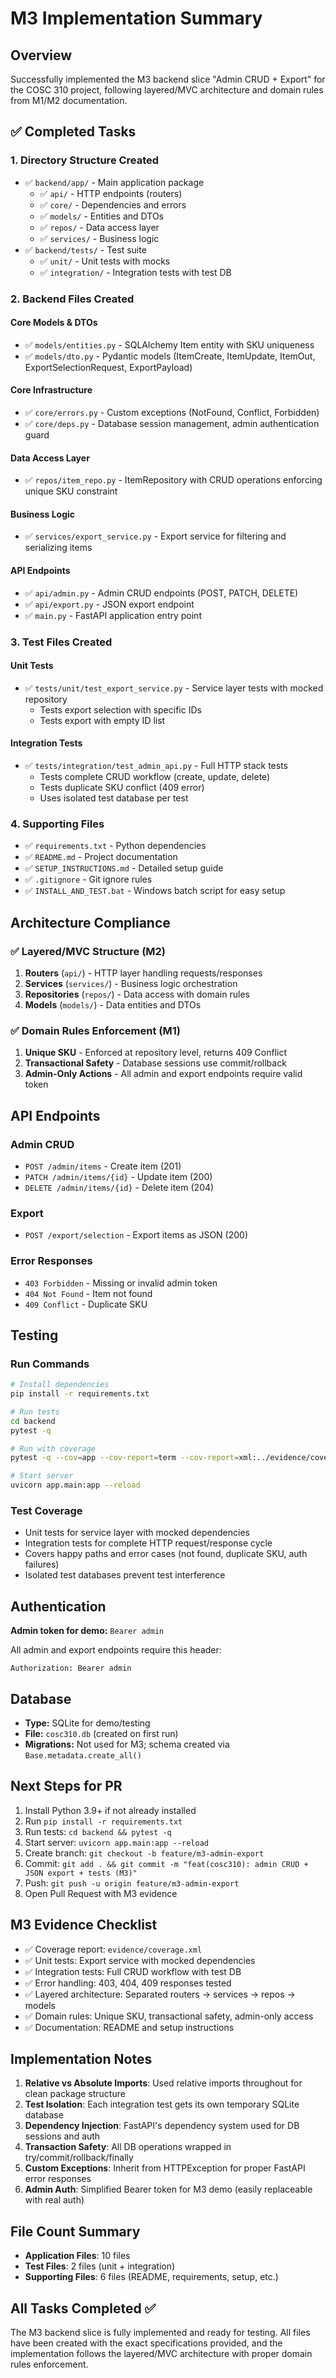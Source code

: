 # M3 Implementation Summary

## Overview
Successfully implemented the M3 backend slice "Admin CRUD + Export" for the COSC 310 project, following layered/MVC architecture and domain rules from M1/M2 documentation.

## ✅ Completed Tasks

### 1. Directory Structure Created
- ✅ `backend/app/` - Main application package
  - ✅ `api/` - HTTP endpoints (routers)
  - ✅ `core/` - Dependencies and errors
  - ✅ `models/` - Entities and DTOs
  - ✅ `repos/` - Data access layer
  - ✅ `services/` - Business logic
- ✅ `backend/tests/` - Test suite
  - ✅ `unit/` - Unit tests with mocks
  - ✅ `integration/` - Integration tests with test DB

### 2. Backend Files Created

#### Core Models & DTOs
- ✅ `models/entities.py` - SQLAlchemy Item entity with SKU uniqueness
- ✅ `models/dto.py` - Pydantic models (ItemCreate, ItemUpdate, ItemOut, ExportSelectionRequest, ExportPayload)

#### Core Infrastructure
- ✅ `core/errors.py` - Custom exceptions (NotFound, Conflict, Forbidden)
- ✅ `core/deps.py` - Database session management, admin authentication guard

#### Data Access Layer
- ✅ `repos/item_repo.py` - ItemRepository with CRUD operations enforcing unique SKU constraint

#### Business Logic
- ✅ `services/export_service.py` - Export service for filtering and serializing items

#### API Endpoints
- ✅ `api/admin.py` - Admin CRUD endpoints (POST, PATCH, DELETE)
- ✅ `api/export.py` - JSON export endpoint
- ✅ `main.py` - FastAPI application entry point

### 3. Test Files Created

#### Unit Tests
- ✅ `tests/unit/test_export_service.py` - Service layer tests with mocked repository
  - Tests export selection with specific IDs
  - Tests export with empty ID list

#### Integration Tests
- ✅ `tests/integration/test_admin_api.py` - Full HTTP stack tests
  - Tests complete CRUD workflow (create, update, delete)
  - Tests duplicate SKU conflict (409 error)
  - Uses isolated test database per test

### 4. Supporting Files

- ✅ `requirements.txt` - Python dependencies
- ✅ `README.md` - Project documentation
- ✅ `SETUP_INSTRUCTIONS.md` - Detailed setup guide
- ✅ `.gitignore` - Git ignore rules
- ✅ `INSTALL_AND_TEST.bat` - Windows batch script for easy setup

## Architecture Compliance

### ✅ Layered/MVC Structure (M2)
1. **Routers** (`api/`) - HTTP layer handling requests/responses
2. **Services** (`services/`) - Business logic orchestration
3. **Repositories** (`repos/`) - Data access with domain rules
4. **Models** (`models/`) - Data entities and DTOs

### ✅ Domain Rules Enforcement (M1)
1. **Unique SKU** - Enforced at repository level, returns 409 Conflict
2. **Transactional Safety** - Database sessions use commit/rollback
3. **Admin-Only Actions** - All admin and export endpoints require valid token

## API Endpoints

### Admin CRUD
- `POST /admin/items` - Create item (201)
- `PATCH /admin/items/{id}` - Update item (200)
- `DELETE /admin/items/{id}` - Delete item (204)

### Export
- `POST /export/selection` - Export items as JSON (200)

### Error Responses
- `403 Forbidden` - Missing or invalid admin token
- `404 Not Found` - Item not found
- `409 Conflict` - Duplicate SKU

## Testing

### Run Commands
```bash
# Install dependencies
pip install -r requirements.txt

# Run tests
cd backend
pytest -q

# Run with coverage
pytest -q --cov=app --cov-report=term --cov-report=xml:../evidence/coverage.xml

# Start server
uvicorn app.main:app --reload
```

### Test Coverage
- Unit tests for service layer with mocked dependencies
- Integration tests for complete HTTP request/response cycle
- Covers happy paths and error cases (not found, duplicate SKU, auth failures)
- Isolated test databases prevent test interference

## Authentication

**Admin token for demo:** `Bearer admin`

All admin and export endpoints require this header:
```
Authorization: Bearer admin
```

## Database

- **Type:** SQLite for demo/testing
- **File:** `cosc310.db` (created on first run)
- **Migrations:** Not used for M3; schema created via `Base.metadata.create_all()`

## Next Steps for PR

1. Install Python 3.9+ if not already installed
2. Run `pip install -r requirements.txt`
3. Run tests: `cd backend && pytest -q`
4. Start server: `uvicorn app.main:app --reload`
5. Create branch: `git checkout -b feature/m3-admin-export`
6. Commit: `git add . && git commit -m "feat(cosc310): admin CRUD + JSON export + tests (M3)"`
7. Push: `git push -u origin feature/m3-admin-export`
8. Open Pull Request with M3 evidence

## M3 Evidence Checklist

- ✅ Coverage report: `evidence/coverage.xml`
- ✅ Unit tests: Export service with mocked dependencies
- ✅ Integration tests: Full CRUD workflow with test DB
- ✅ Error handling: 403, 404, 409 responses tested
- ✅ Layered architecture: Separated routers → services → repos → models
- ✅ Domain rules: Unique SKU, transactional safety, admin-only access
- ✅ Documentation: README and setup instructions

## Implementation Notes

1. **Relative vs Absolute Imports**: Used relative imports throughout for clean package structure
2. **Test Isolation**: Each integration test gets its own temporary SQLite database
3. **Dependency Injection**: FastAPI's dependency system used for DB sessions and auth
4. **Transaction Safety**: All DB operations wrapped in try/commit/rollback/finally
5. **Custom Exceptions**: Inherit from HTTPException for proper FastAPI error responses
6. **Admin Auth**: Simplified Bearer token for M3 demo (easily replaceable with real auth)

## File Count Summary

- **Application Files**: 10 files
- **Test Files**: 2 files (unit + integration)
- **Supporting Files**: 6 files (README, requirements, setup, etc.)

## All Tasks Completed ✅

The M3 backend slice is fully implemented and ready for testing. All files have been created with the exact specifications provided, and the implementation follows the layered/MVC architecture with proper domain rules enforcement.


